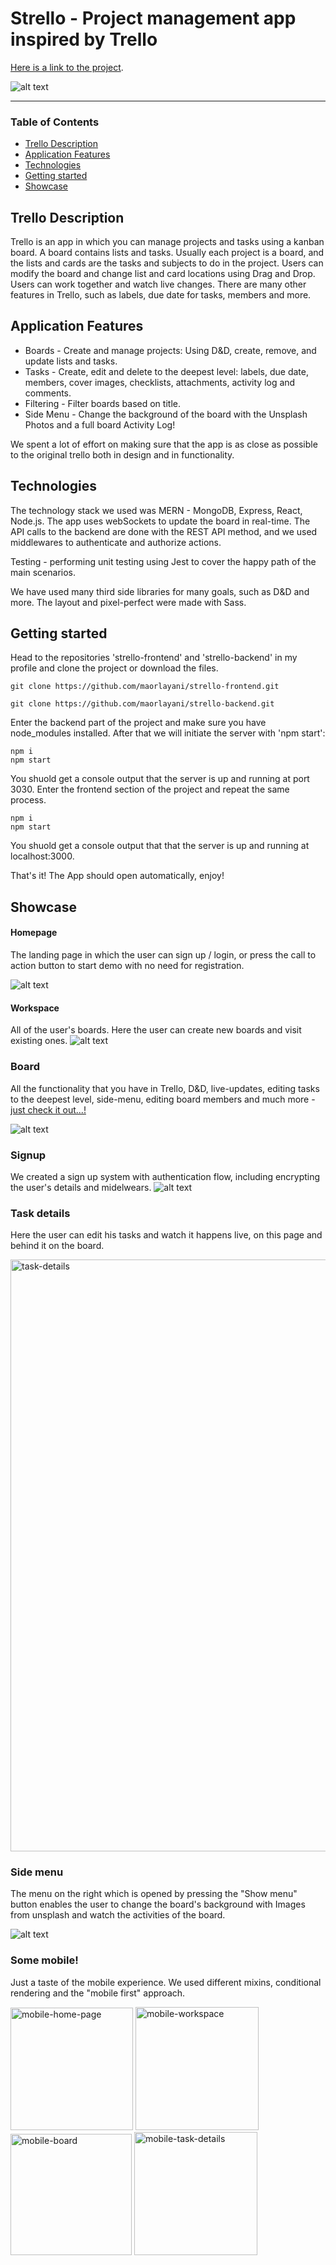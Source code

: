 # Strello - Project management app inspired by Trello 
[Here is a link to the project](https://strello-app.onrender.com/).

![alt text][board]
***
### Table of Contents

[board]: https://github.com/maorlayani/strello-frontend/blob/4872109c4011386f29737998143658a2584e262e/src/assets/img/appScreenshot.png

* [Trello Description](#trello-description)
* [Application Features](#application-features)
* [Technologies](#technologies)
* [Getting started](#getting-started)
* [Showcase](#showcase)

## Trello Description

Trello is an app in which you can manage projects and tasks using a kanban board. A board contains lists and tasks. Usually each project is a board, and the lists and cards are the tasks and subjects to do in the project. Users can modify the board and change list and card locations using Drag and Drop. Users can work together and watch live changes. There are many other features in Trello, such as labels, due date for tasks, members and more.

## Application Features
* Boards - Create and manage projects: Using D&D, create, remove, and update lists and tasks.
* Tasks - Create, edit and delete to the deepest level: labels, due date, members, cover images, checklists, attachments, activity log and comments.
* Filtering - Filter boards based on title.
* Side Menu - Change the background of the board with the Unsplash Photos and a full board Activity Log!

We spent a lot of effort on making sure that the app is as close as possible to the original trello both in design and in functionality.

## Technologies
The technology stack we used was MERN - MongoDB, Express, React, Node.js. The app uses webSockets to update the board in real-time. The API calls to the backend are done with the REST API method, and we used middlewares to authenticate and authorize actions.

Testing - performing unit testing using Jest to cover the happy path of the main scenarios.

We have used many third side libraries for many goals, such as D&D and more. The layout and pixel-perfect were made with Sass.

## Getting started
Head to the repositories 'strello-frontend' and 'strello-backend' in my profile and clone the project or download the files.

```
git clone https://github.com/maorlayani/strello-frontend.git
```
```
git clone https://github.com/maorlayani/strello-backend.git
```
Enter the backend part of the project and make sure you have node_modules installed. After that we will initiate the server with 'npm start':
```
npm i
npm start
```
You shuold get a console output that the server is up and running at port 3030. Enter the frontend section of the project and repeat the same process.
```
npm i
npm start
```
You shuold get a console output that that the server is up and running at localhost:3000.

That's it! The App should open automatically, enjoy!

## Showcase
#### Homepage
The landing page in which the user can sign up / login, or press the call to action button to start demo with no need for registration.

![alt text](https://github.com/maorlayani/strello-frontend/blob/4872109c4011386f29737998143658a2584e262e/src/assets/img/home-page.png)

#### Workspace
All of the user's boards. Here the user can create new boards and visit existing ones.
![alt text](https://github.com/maorlayani/strello-frontend/blob/4872109c4011386f29737998143658a2584e262e/src/assets/img/workspace.png)

### Board
All the functionality that you have in Trello, D&D, live-updates, editing tasks to the deepest level, side-menu, editing board members and much more - [just check it out...!](https://strello-app.onrender.com/)

![alt text][board]

### Signup
We created a sign up system with authentication flow, including encrypting the user's details and midelwears.
![alt text](https://github.com/maorlayani/strello-frontend/blob/4872109c4011386f29737998143658a2584e262e/src/assets/img/signup.png)

### Task details
Here the user can edit his tasks and watch it happens live, on this page and behind it on the board.

<img width="947" alt="task-details" src="https://user-images.githubusercontent.com/109607661/207602294-a1dcdbbd-6c1a-4131-b80d-a3b2bee624f9.png">

### Side menu
The menu on the right which is opened by pressing the "Show menu" button enables the user to change the board's background with Images from unsplash and watch the activities of the board.

![alt text](https://github.com/maorlayani/strello-frontend/blob/4872109c4011386f29737998143658a2584e262e/src/assets/img/side-menu.png)

### Some mobile!
Just a taste of the mobile experience. We used different mixins, conditional rendering and the "mobile first" approach.

<!-- ![alt text](https://github.com/maorlayani/strello-frontend/blob/4872109c4011386f29737998143658a2584e262e/src/assets/img/mobile-home-page.png) -->
<!-- ![alt text](https://github.com/maorlayani/strello-frontend/blob/4872109c4011386f29737998143658a2584e262e/src/assets/img/mobile-workspace.png) -->
<!-- ![alt text](https://github.com/maorlayani/strello-frontend/blob/4872109c4011386f29737998143658a2584e262e/src/assets/img/mobile-board.png) -->
<!-- ![alt text](https://github.com/maorlayani/strello-frontend/blob/4872109c4011386f29737998143658a2584e262e/src/assets/img/mobile-task-details.png) -->
<p float="left">
<img width="196" alt="mobile-home-page" src="https://user-images.githubusercontent.com/109607661/207602837-794e8def-ed7f-4265-a17b-ec2efe14d01b.png">
<img width="197" alt="mobile-workspace" src="https://user-images.githubusercontent.com/109607661/207602826-b9ebe206-4a87-46b9-8dd6-f35fc388afef.png">
<img width="194" alt="mobile-board" src="https://user-images.githubusercontent.com/109607661/207602843-c473ce6c-20e3-410a-a3c4-0c460daac857.png">
<img width="197" alt="mobile-task-details" src="https://user-images.githubusercontent.com/109607661/207602840-694070a8-7291-435e-b82d-38148da885a8.png">
 </p>
